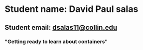 # Student name: David Paul salas

## Student email: dsalas11@collin.edu

### "Getting ready to learn about containers"